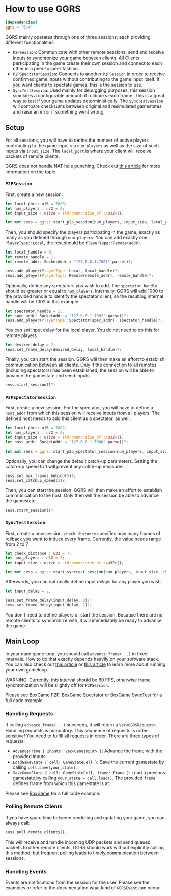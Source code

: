 # How to use GGRS

```toml
[dependencies]
ggrs = "0.4"
```

GGRS mainly operates through one of three sessions; each providing different functionalities:

- `P2PSession`: Communicate with other remote sessions; send and receive inputs to synchronize your game between clients. All Clients participating in the game create their own session and connect to each other in a peer-to-peer fashion.
- `P2PSpectatorSession`: Connects to another `P2PSession` in order to receive confirmed game inputs without contributing to the game input itself. If you want clients to spectate games, this is the session to use.
- `SyncTestSession`: Used mainly for debugging purposes, this session simulates a configurable amount of rollbacks each frame. This is a great way to test if your game updates deterministically. The `SyncTestSession` will compare checksums between original and resimulated gamestates and raise an error if something went wrong.

## Setup

For all sessions, you will have to define the number of active players contributing to the game input via `num_players` as well as the size of such inputs via `input_size`. The `local_port` is where your client will receive packets of remote clients.

GGRS does not handle NAT hole punching. Check out [this article](https://keithjohnston.wordpress.com/2014/02/17/nat-punch-through-for-multiplayer-games/) for more information on the topic.

### `P2PSession`

First, create a new session.

```rust
let local_port: u16 = 7000;
let num_players : u32 = 2;
let input_size : usize = std::mem::size_of::<u32>();

let mut sess = ggrs::start_p2p_session(num_players, input_size, local_port)?;
```

Then, you should specify the players participating in the game, exactly as many as you defined through `num_players`. You can add exactly one `PlayerType::Local`, the rest should be `PlayerType::Remote(addr)`.

```rust
let local_handle = 0;
let remote_handle = 1;
let remote_addr: SocketAddr = "127.0.0.1:7001".parse()?;

sess.add_player(PlayerType::Local, local_handle)?;
sess.add_player(PlayerType::Remote(remote_addr), remote_handle)?;
```

Optionally, define any spectators you wish to add. The `spectator_handle` should be greater or equal to `num_players`. Internally, GGRS will add 1000 to the provided handle to identify the spectator client, so the resulting internal handle will be 1002 in this example.

```rust
let spectator_handle = 2;
let spec_addr: SocketAddr = "127.0.0.1:7002".parse()?;
sess.add_player(PlayerType::Spectator(spec_addr), spectator_handle)?;
```

You can set input delay for the local player. You do not need to do this for remote players.

```rust
let desired_delay = 2;
sess.set_frame_delay(desired_delay, local_handle)?;
```

Finally, you can start the session. GGRS will then make an effort to establish communication between all clients. Only if the connection to all remotes (including spectators) has been established, the session will be able to advance the gamestate and send inputs.

```rust
sess.start_session()?;
```

### `P2PSpectatorSession`

First, create a new session. For the spectator, you will have to define a `host_addr` from which this session will receive inputs from all players. The defined host needs to add this client as a spectator, as well.

```rust
let local_port: u16 = 7002;
let num_players : u32 = 2;
let input_size : usize = std::mem::size_of::<u32>();
let host_addr: SocketAddr = "127.0.0.1:7000".parse()?;

let mut sess = ggrs::start_p2p_spectator_session(num_players, input_size, local_port, host_addr)?;
```

Optionally, you can change the default catch-up parameters. Setting the catch-up speed to 1 will prevent any catch-up measures.

```rust
sess.set_max_frames_behind(5)?; 
sess.set_catchup_speed(2)?;
```

Then, you can start the session. GGRS will then make an effort to establish communication to the host. Only then will the session be able to advance the gamestate.

```rust
sess.start_session()?;
```

### `SyncTestSession`

First, create a new session. `check_distance` specifies how many frames of rollback you want to induce every frame. Currently, the value needs range from 2 to 7.

```rust
let check_distance : u32 = 7;
let num_players : u32 = 2;
let input_size : usize = std::mem::size_of::<u32>();

let mut sess = ggrs::start_synctest_session(num_players, input_size, check_distance)?;
```

Afterwards, you can optionally define input delays for any player you wish.

```rust
let input_delay = 2;

sess.set_frame_delay(input_delay, 0)?;
sess.set_frame_delay(input_delay, 1)?;
```

You don't need to define players or start the session. Because there are no remote clients to synchronize with, it will immediately be ready to advance the game.

## Main Loop

In your main game loop, you should call `advance_frame(...)` in fixed intervals. How to do that exactly depends heavily on your software stack. You can also check out [this article](https://medium.com/@tglaiel/how-to-make-your-game-run-at-60fps-24c61210fe75) or [this article](https://gafferongames.com/post/fix_your_timestep/) to learn more about running your own gameloop.

WARNING: Currently, this interval should be 60 FPS, otherwise frame synchronization will be slightly off for `P2PSession`.

Please see [BoxGame P2P](./examples/box_game/box_game_p2p.rs), [BoxGame Spectator](./examples/box_game/box_game_spectator.rs) or [BoxGame SyncTest](./examples/box_game/box_game_synctest.rs) for a full code example.

### Handling Requests

If calling `advance_frame(...)` succeeds, it will return a `Vec<GGRSRequest>`. Handling requests is mandatory. This sequence of requests is order-sensitive! You need to fulfill all requests in order. There are three types of requests:

- `AdvanceFrame { inputs: Vec<GameInput> }`: Advance the frame with the provided inputs
- `LoadGameState { cell: GameStateCell }`: Save the current gamestate by calling `cell.save(your_state)`.
- `SaveGameState { cell: GameStateCell, frame: Frame }`: Load a previous gamestate by calling `your_state = cell.load()`. The provided `frame` defines frame from which this gamestate is at.

Please see [BoxGame](./examples/box_game.rs) for a full code example.

### Polling Remote Clients

If you have spare time between rendering and updating your game, you can always call:

```rust
sess.poll_remote_clients();
```

This will receive and handle incoming UDP packets and send queued packets to other remote clients. GGRS should work without explicitly calling this method, but frequent polling leads to timely communication between sessions.

### Handling Events

Events are notifications from the session for the user. Please see the examples or refer to the documentation what kind of `GGRSEvent` can occur.
